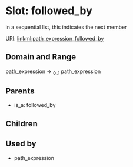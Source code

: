 
# Slot: followed_by


in a sequential list, this indicates the next member

URI: [linkml:path_expression_followed_by](https://w3id.org/linkml/path_expression_followed_by)


## Domain and Range

path_expression &#8594;  <sub>0..1</sub> path_expression

## Parents

 *  is_a: followed_by

## Children


## Used by

 * path_expression
